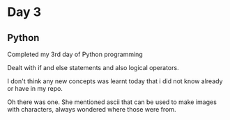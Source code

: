 # Day 3
## Python

Completed my 3rd day of Python programming

Dealt with if and else statements and also logical operators.

I don't think any new concepts was learnt today that i did not know already or have in my repo.

Oh there was one. She mentioned ascii that can be used to make images with characters, always wondered where those were from.
